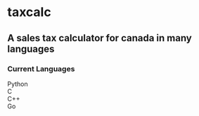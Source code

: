 # taxcalc

## A sales tax calculator for canada in many languages

### Current Languages
Python  
C  
C++  
Go
